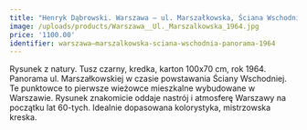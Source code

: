 ```yaml
---
title: "Henryk Dąbrowski. Warszawa – ul. Marszałkowska, Ściana Wschodnia, panorama (1964)"
image: /uploads/products/Warszawa__Ul._Marszalkowska_1964.jpg
price: '1100.00'
identifier: warszawa–marszalkowska-sciana-wschodnia-panorama-1964
---
```


Rysunek z natury. Tusz czarny, kredka, karton 100x70 cm, rok 1964. Panorama ul. Marszałkowskiej w czasie powstawania Ściany Wschodniej. Te punktowce to pierwsze wieżowce mieszkalne wybudowane w Warszawie. Rysunek znakomicie oddaje nastrój i atmosferę Warszawy na początku lat 60-tych. Idealnie dopasowana kolorystyka, mistrzowska kreska.